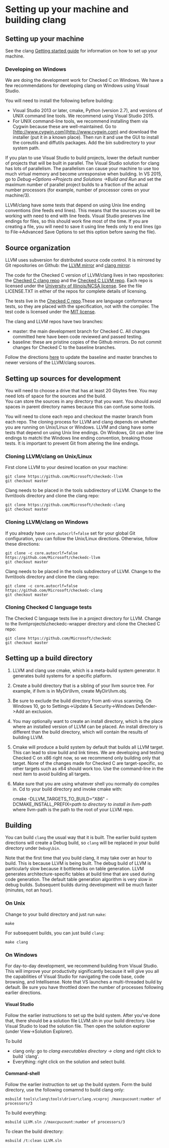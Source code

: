 # Setting up your machine and building clang

## Setting up your machine

See the clang [Getting started guide](http://clang.llvm.org/get_started.html) for information
on how to set up your machine.

### Developing on Windows

We are doing the development work for Checked C on Windows. We have a few recommendations for developing 
clang on Windows using Visual Studio. 
 
You will need to install the following before building: 

- Visual Studio 2013 or later, cmake, Python (version 2.7), and versions of UNIX command line tools. We
recommend using Visual Studio 2015. 
- For UNIX command-line tools, we recommend installing them via Cygwin because these are well-maintained. 
Go to [http://www.cygwin.com](http://www.cygwin.com) and download the installer (put it in a known place).
Then run it and use the GUI to install the coreutils and diffutils packages.  Add the bin subdirectory to your system path.

If you plan to use Visual Studio to build projects, lower the default number of projects that will be built in parallel. 
The Visual Studio solution for clang has lots of parallelism. The parallelism can cause your machine to use too much
virtual memory and become unresponsive when building.  In VS 2015, go to _Debug->Options->Projects and Solutions ->Build and Run_ and 
set the maximum number of parallel project builds to a fraction of the actual number processors
(for example, number of processor cores on your machine/3).

LLVM/clang have some tests that depend on using Unix line ending conventions
(line feeds end lines).  This means that the sources you will be working with
need to end with line feeds. Visual Studio preserves line endings for files, so
this should work fine most of the time.  If you are creating a file, you will
need to save it using line feeds only to end lines
(go to File->Advanced Save Options to set this option before saving the file).

## Source organization
LLVM uses subversion for distributed source code control.   It is mirrored by Git repositories on Github: the
[LLVM mirror](https://github.com/llvm-mirror/llvm) and
[clang mirror](https://github.com/llvm-mirror/clang).

The code for the Checked C version of LLVM/clang lives in two repositories: the [Checked C clang repo](https://github.com/Microsoft/checkedc-clang)
and the [Checked C LLVM repo](https://github.com/Microsoft/checkedc-llvm).  Each repo is licensed 
under the [University of Illinois/NCSA license](https://opensource.org/licenses/NCSA).
See the file LICENSE.TXT in either of the repos for complete details of licensing.  

The tests live in the [Checked C repo](https://github.com/Microsoft/checkedc).These are
language conformance tests, so they are placed with the specification, not with the compiler.
The test code is licensed under the [MIT license](https://opensource.org/licenses/MIT).  

The clang and LLVM repos have two branches:

- master: the main development branch  for Checked C.   All changes committed here have been code reviewed and passed testing.
- baseline: these are pristine copies of the Github mirrors.   Do not commit changes for Checked C to the baseline branches.

Follow the directions [here](Update-to-latest-LLVM-sources.md) to update the baseline and master branches to newer versions of
the LLVM/clang sources.

## Setting up sources for development

You will need to choose a drive that has at least 20 Gbytes free.  You may need lots of space for the sources and the build.   
You can store the sources in any directory that you want.  You should avoid spaces in parent directory names because this can confuse some tools.

You will need to clone each repo and checkout the master branch from each repo.
The cloning process for LLVM and clang depends on whether you are running on
Unix/Linux or Windows.  LLVM and clang have some tests that depend on using
Unix line endings.  On Windows, Git can alter line endings to matchi the
Windows line ending convention,  breaking those tests.  It is important to
prevent Git from altering the line endings.

### Cloning LLVM/clang on Unix/Linux

First clone LLVM to your desired location on your machine:
```
git clone https://github.com/Microsoft/checkedc-llvm
git checkout master
```
Clang  needs to be placed in the tools subdirectory of LLVM.  Change to the
llvm\tools directory and clone the clang repo:
```
git clone https://github.com/Microsoft/checkedc-clang
git checkout master
```

### Cloning LLVM/clang on Windows

If you already have `core.autocrlf=false` set for your global Git
configuration, you can follow the Unix/Linux directions.
Otherwise, follow these directions:
```
git clone -c core.autocrlf=false https://github.com/Microsoft/checkedc-llvm
git checkout master
```
Clang  needs to be placed in the tools subdirectory of LLVM.  Change to the llvm\tools directory and clone the clang repo:
```
git clone -c core.autocrlf=false https://github.com/Microsoft/checkedc-clang
git checkout master
```

### Cloning Checked C language tests

The Checked C language tests live in a project directory for LLVM.  Change to the llvm\projects\checkedc-wrapper directory
and clone the Checked C repo:
```
git clone https://github.com/Microsoft/checkedc
git checkout master
```

## Setting up a build directory

1. LLVM and clang use cmake, which is a meta-build system generator. It generates build systems for a specific platform.
2. Create a build directory that is a sibling of your llvm source tree.  For example, if llvm is in MyDir\llvm, create MyDir\llvm.obj.      
3. Be sure to exclude the build directory from anti-virus scanning.   On Windows 10, go to Settings->Update & Security->Windows Defender->Add an exclusion.
4. You may optionally want to create an install directory, which is the place where an installed version of LLVM can be placed. 
An install directory is different than the build directory, which will contain the results of building LLVM.
5. Cmake will produce a build system by default that builds all LLVM target.  This can lead to slow build and link times.  We are developing and testing
   Checked C on x86 right now, so we recommend only building only that target.  None of the changes made for Checked C are target-specific, so other targets such as
   x64 should work too.  Use the command-line in the next item to avoid building all targets.
6. Make sure that you are using whatever shell you normally do compiles in.  Cd to your build directory and invoke cmake with: 

	cmake -DLLVM\_TARGETS\_TO\_BUILD="X86" -DCMAKE\_INSTALL\_PREFIX=_path to directory to install in_  _llvm-path_
where llvm-path is the path to the root of your LLVM repo.
	
## Building

You can build `clang` the usual way that it is built.   The earlier build system directions will create a Debug build,
so `clang` will be replaced in your build directory under `Debug\bin`.

Note that the first time that you build clang, it may take over an hour to build.  This is because LLVM is being
built.   The debug build of LLVM is particularly slow because it bottlenecks on table generation. LLVM generates architecture-specific
tables at build time that are used during code generation.  The default table generation algorithm is very slow in debug builds.
Subsequent builds during development will be much faster (minutes, not an hour).

### On Unix

Change to your build directory and just run `make`:

	make

For subsequent builds, you can just build `clang`:

	make clang

### On Windows

For day-to-day development, we recommend building from Visual Studio.  This will improve your productivity significantly because it will give you
all the capabilities of Visual Studio for navigating the code base, code browsing, and Intellisense.  Note that VS launches a multi-threaded build 
by default.  Be sure you have throttled down the number of processes following earlier directions. 

#### Visual Studio
Follow the earlier instructions to set up the buld system.  After you've done that, there should be a solution file LLVM.sln in
your build directory.  Use Visual Studio to load the solution file. Then open the solution explorer (under View->Solution Explorer). 

To build

- clang only: go to _clang executables directory -> clang_ and right click to build `clang'.
- Everything: right click on the solution and select build.

#### Command-shell

Follow the earlier instruction to set up the build system.  Form the build directory, use the following comamnd to build clang only:

	msbuild tools\clang\tools\driver\clang.vcxproj /maxcpucount:number of processors/3

To build everything:

	msbuild LLVM.sln //maxcpucount:number of processors/3

To clean the build directory:

	msbuild /t:clean LLVM.sln
